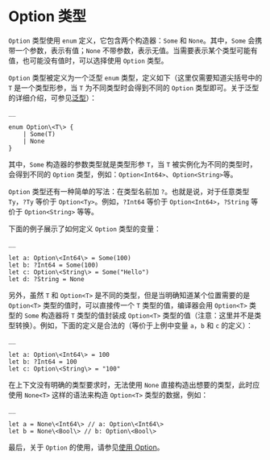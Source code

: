 
# Option 类型

`Option` 类型使用 `enum` 定义，它包含两个构造器：`Some` 和 `None`。其中，`Some` 会携带一个参数，表示有值；`None` 不带参数，表示无值。当需要表示某个类型可能有值，也可能没有值时，可以选择使用 `Option` 类型。

`Option` 类型被定义为一个泛型 `enum` 类型，定义如下（这里仅需要知道尖括号中的 `T` 是一个类型形参，当 `T` 为不同类型时会得到不同的 `Option` 类型即可。关于泛型的详细介绍，可参见[泛型](./user_manual/source_zh_cn/generic/generic_overview.md)）：
    
    __
    
    enum Option\<T\> {
        | Some(T)
        | None
    }
    
其中，`Some` 构造器的参数类型就是类型形参 `T`，当 `T` 被实例化为不同的类型时，会得到不同的 `Option` 类型，例如：`Option<Int64>`、`Option<String>`等。

`Option` 类型还有一种简单的写法：在类型名前加 `?`。也就是说，对于任意类型 `Ty`，`?Ty` 等价于 `Option<Ty>`。例如，`?Int64` 等价于 `Option<Int64>`，`?String` 等价于 `Option<String>` 等等。

下面的例子展示了如何定义 `Option` 类型的变量：
    
    __
    
    let a: Option\<Int64\> = Some(100)
    let b: ?Int64 = Some(100)
    let c: Option\<String\> = Some("Hello")
    let d: ?String = None
    
另外，虽然 `T` 和 `Option<T>` 是不同的类型，但是当明确知道某个位置需要的是 `Option<T>` 类型的值时，可以直接传一个 `T` 类型的值，编译器会用 `Option<T>` 类型的 `Some` 构造器将 `T` 类型的值封装成 `Option<T>` 类型的值（注意：这里并不是类型转换）。例如，下面的定义是合法的（等价于上例中变量 `a`，`b` 和 `c` 的定义）：
    
    __
    
    let a: Option\<Int64\> = 100
    let b: ?Int64 = 100
    let c: Option\<String\> = "100"
    
在上下文没有明确的类型要求时，无法使用 `None` 直接构造出想要的类型，此时应使用 `None<T>` 这样的语法来构造 `Option<T>` 类型的数据，例如：
    
    __
    
    let a = None\<Int64\> // a: Option\<Int64\>
    let b = None\<Bool\> // b: Option\<Bool\>
    
最后，关于 `Option` 的使用，请参见[使用 Option](./user_manual/source_zh_cn/error_handle/use_option.md)。